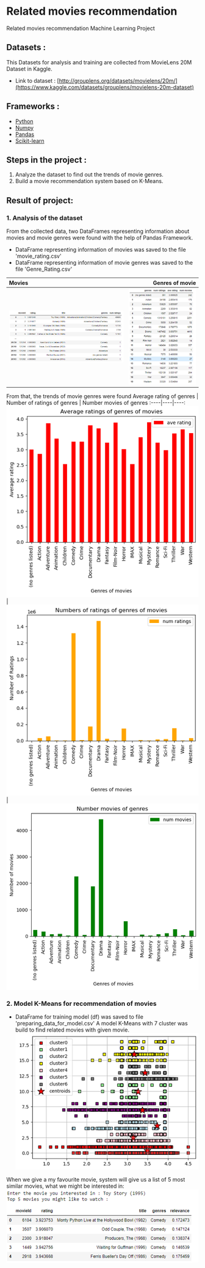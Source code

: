 # Related movies recommendation
Related movies recommendation Machine Learning Project

## Datasets : 
This Datasets for analysis and training are collected from MovieLens 20M Dataset in Kaggle. 

- Link to dataset : [http://grouplens.org/datasets/movielens/20m/](https://www.kaggle.com/datasets/grouplens/movielens-20m-dataset)

## Frameworks : 
* [Python](https://www.python.org/)
* [Numpy](https://numpy.org/)
* [Pandas](https://pandas.pydata.org/)
* [Scikit-learn](https://scikit-learn.org/stable/)

## Steps in the project : 
1. Analyze the dataset to find out the trends of movie genres.
2. Build a movie recommendation system based on K-Means.

## Result of project:
### 1. Analysis of the dataset 
From the collected data, two DataFrames representing information about movies and movie genres were found with the help of Pandas Framework.

* DataFrame representing information of movies was saved to the file 'movie_rating.csv'
* DataFrame representing information of movie genres was saved to the file 'Genre_Rating.csv'

Movies | Genres of movie 
:----|----:
![](image/movie_rating.png)|  ![](image/rating_by_genre.png)

From that, the trends of movie genres were found
Average rating of genres | Number of ratings of genres | Number movies of genres
:----|----|----:
![](image/ave_rating_of_genre.png) |  ![](image/num_of_ratings_of_genres.png)  | ![](image/number_movies_of_genres.png)

### 2. Model K-Means for recommendation of movies
* DataFrame for training model (df) was saved to file 'preparing_data_for_model.csv'
A model K-Means with 7 cluster was build to find related movies with given movie.
![](image/clusters.png)

When we give a my favourite movie, system will give us a list of 5 most similar movies, what we might be interested in:
![](image/recommend_movies.png)




